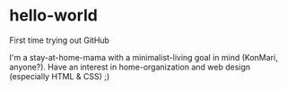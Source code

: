 # hello-world
First time trying out GitHub

I'm a stay-at-home-mama with a minimalist-living goal in mind (KonMari, anyone?).
Have an interest in home-organization and web design (especially HTML & CSS) ;)

